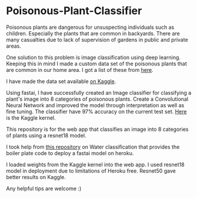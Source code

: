 # Poisonous-Plant-Classifier
Poisonous plants are dangerous for unsuspecting individuals such as children. Especially the plants that are common in backyards. There are many casualties due to lack of supervision of gardens in public and private areas.

One solution to this problem is image classification using deep learning. Keeping this in mind I made a custom data set of the poisonous plants that are common in our home area. I got a list of these from [here](https://www.goodhousekeeping.com/home/gardening/advice/g1174/deadly-poisonous-plants/).

I have made the data set available [on Kaggle](https://www.kaggle.com/nitron/poisonous-plants-images).

Using fastai, I have successfully created an Image classifier for classifying a plant's image into 8 categories of poisonous plants. Create a Convolutional Neural Network and improved the model through interpretation as well as fine tuning. The classifier have 97% accuracy on the current test set. [Here](https://www.kaggle.com/nitron/poisonous-plant-classifier) is the Kaggle kernel.

This repository is for the web app that classifies an image into 8 categories of plants using a resnet18 model.

I took help from [this repository](https://github.com/shankarj67/Water-classifier-fastai) on Water classification that provides the boiler plate code to deploy a fastai model on heroku.

I loaded weights from the Kaggle kernel into the web app. I used resnet18 model in deployment due to limitations of Heroku free. Resnet50 gave better results on Kaggle.

Any helpful tips are welcome :)